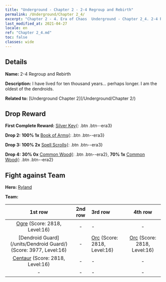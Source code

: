 ```yaml
---
title: "Underground - Chapter 2 - 2-4 Regroup and Rebirth"
permalink: /Underground/Chapter 2_4/
excerpt: "Chapter 2 - 4. Era of Chaos  Underground - Chapter 2_4. 2-4 Regroup and Rebirth"
last_modified_at: 2021-04-27
locale: en
ref: "Chapter 2_4.md"
toc: false
classes: wide
---
```


## Details

 **Name:** 2-4 Regroup and Rebirth

 **Description:** I have lived for ten thousand years... perhaps longer. I am the oldest of the dendroids.

 **Related to:** [Underground Chapter 2](/Underground/Chapter 2/)

## Drop Reward

 **First Complete Reward:** [Silver Key](/Items/con_693/){: .btn .btn--era3}

 **Drop 2:** **100% 1x** [Book of Arms](/Items/mat_18/){: .btn .btn--era3}

 **Drop 3:** **100% 2x** [Spell Scrolls](/Items/con_694/){: .btn .btn--era3}

 **Drop 4:** **30% 0x** [Common Wood](/Items/mat_7/){: .btn .btn--era2}, **70% 1x** [Common Wood](/Items/mat_7/){: .btn .btn--era2}


## Fight against Team
 **Hero:** [Ryland](/heroes/Ryland/)

 **Team:**


  | 1st row | 2nd row | 3rd row | 4th row |
  |:----:|:----:|:----|:----:|
  | [Ogre](/units/Ogre/) (Score: 2818, Level:16)  | - | - | - |
  | [Dendroid Guard](/units/Dendroid Guard/) (Score: 3977, Level:16)  | - | [Orc](/units/Orc/) (Score: 2818, Level:16)  | [Orc](/units/Orc/) (Score: 2818, Level:16)  |
  | [Centaur](/units/Centaur/) (Score: 2818, Level:16)  | - | - | - |
  | - | - | - | - |



